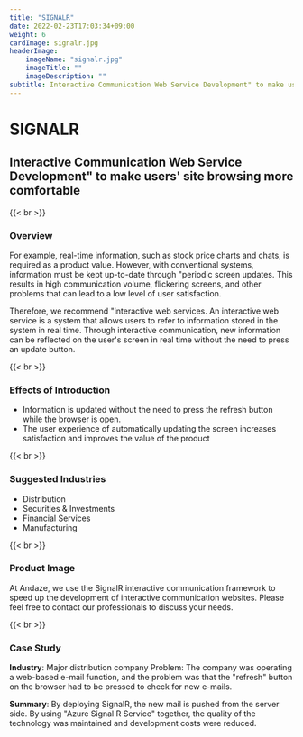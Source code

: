 ```yaml
---
title: "SIGNALR"
date: 2022-02-23T17:03:34+09:00
weight: 6
cardImage: signalr.jpg
headerImage:
    imageName: "signalr.jpg"
    imageTitle: ""
    imageDescription: ""
subtitle: Interactive Communication Web Service Development" to make users' site browsing more comfortable
---
```


# SIGNALR

## Interactive Communication Web Service Development" to make users' site browsing more comfortable

{{< br >}}

### Overview

For example, real-time information, such as stock price charts and chats, is required as a product value. However, with conventional systems, information must be kept up-to-date through "periodic screen updates. This results in high communication volume, flickering screens, and other problems that can lead to a low level of user satisfaction.

Therefore, we recommend "interactive web services. An interactive web service is a system that allows users to refer to information stored in the system in real time. Through interactive communication, new information can be reflected on the user's screen in real time without the need to press an update button.

{{< br >}}

### Effects of Introduction

- Information is updated without the need to press the refresh button while the browser is open.
- The user experience of automatically updating the screen increases satisfaction and improves the value of the product

{{< br >}}

### Suggested Industries

- Distribution
- Securities & Investments
- Financial Services
- Manufacturing

{{< br >}}

### Product Image

At Andaze, we use the SignalR interactive communication framework to speed up the development of interactive communication websites. Please feel free to contact our professionals to discuss your needs.

{{< br >}}

### Case Study

**Industry**: Major distribution company Problem: The company was operating a web-based e-mail function, and the problem was that the "refresh" button on the browser had to be pressed to check for new e-mails.
  
**Summary**: By deploying SignalR, the new mail is pushed from the server side. By using "Azure Signal R Service" together, the quality of the technology was maintained and development costs were reduced.